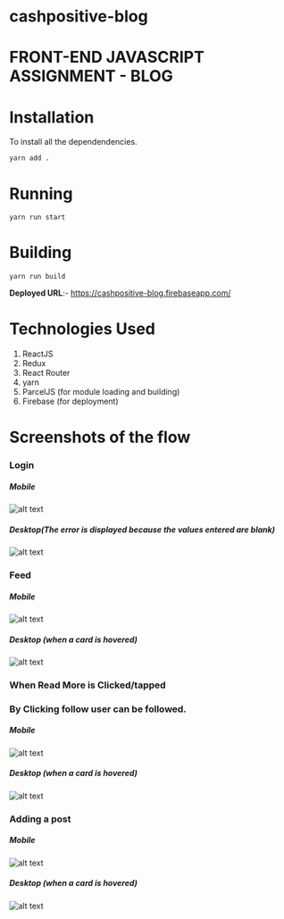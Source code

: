 # cashpositive-blog

# FRONT-END JAVASCRIPT ASSIGNMENT - BLOG

# Installation
To install all the dependendencies.
```
yarn add .
```
# Running
```
yarn run start
```
# Building
```
yarn run build
```

**Deployed URL**:- https://cashpositive-blog.firebaseapp.com/

# Technologies Used
1. ReactJS
2. Redux
3. React Router 
4. yarn
5. ParcelJS (for module loading and building)
6. Firebase (for deployment)



#  Screenshots of the flow
### Login

##### Mobile
![alt text](https://raw.githubusercontent.com/ankushChatterjee/cashpositive-blog/master/screenshots/iphone_login.PNG "200")
##### Desktop(The error is displayed because the values entered are blank)
![alt text](https://raw.githubusercontent.com/ankushChatterjee/cashpositive-blog/master/screenshots/desktop_login.png "Mobile") 

### Feed

##### Mobile
![alt text](https://raw.githubusercontent.com/ankushChatterjee/cashpositive-blog/master/screenshots/iphone_feed.PNG "200")
##### Desktop (when a card is hovered)
![alt text](https://raw.githubusercontent.com/ankushChatterjee/cashpositive-blog/master/screenshots/desktop_feed.png "Mobile") 

### When Read More is Clicked/tapped

### By Clicking follow user can be followed.

##### Mobile
![alt text](https://raw.githubusercontent.com/ankushChatterjee/cashpositive-blog/master/screenshots/iphone_readmore.PNG "200")
##### Desktop (when a card is hovered)
![alt text](https://raw.githubusercontent.com/ankushChatterjee/cashpositive-blog/master/screenshots/desktop_readmore.png "Mobile") 

### Adding a post

##### Mobile
![alt text](https://raw.githubusercontent.com/ankushChatterjee/cashpositive-blog/master/screenshots/iphone_add.PNG "200")
##### Desktop (when a card is hovered)
![alt text](https://raw.githubusercontent.com/ankushChatterjee/cashpositive-blog/master/screenshots/desktop_add.png "Mobile") 